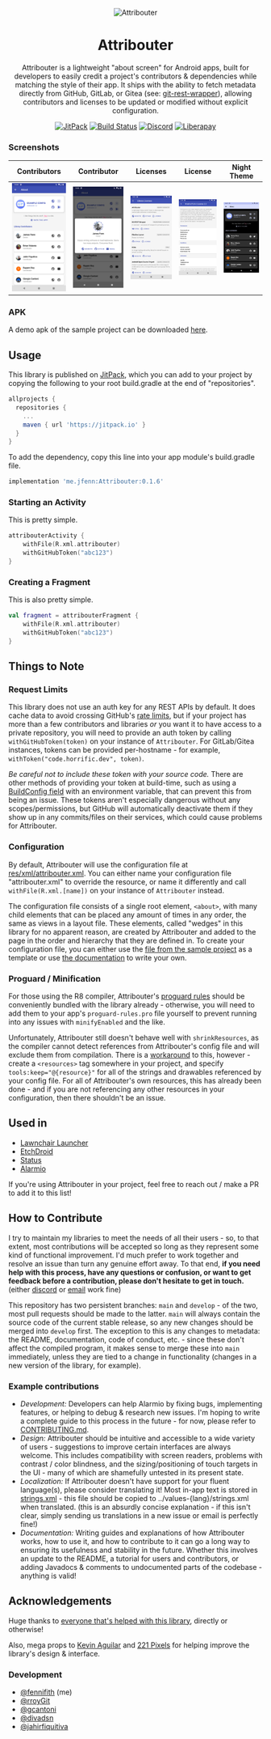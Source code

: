 <p align="center"><img alt="Attribouter" width="128px" src="https://raw.githubusercontent.com/fennifith/Attribouter/main/app/src/main/res/mipmap-xxxhdpi/ic_launcher_round.png" /></p>
<h1 align="center">Attribouter</h1>
<p align="center">
    Attribouter is a lightweight "about screen" for Android apps, built for developers to easily credit a project's contributors & dependencies while matching the style of their app. It ships with the ability to fetch metadata directly from GitHub, GitLab, or Gitea (see: <a href="https://code.horrific.dev/james/git-rest-wrapper">git-rest-wrapper</a>), allowing contributors and licenses to be updated or modified without explicit configuration.
</p>
<p align="center">
	<a href="https://jitpack.io/#me.jfenn/Attribouter"><img alt="JitPack" src="https://jitpack.io/v/me.jfenn/Attribouter.svg" /></a>
	<a href="https://github.com/fennifith/Alarmio/actions"><img alt="Build Status" src="https://github.com/fennifith/Attribouter/workflows/Gradle%20Build/badge.svg" /></a>
	<a href="https://discord.jfenn.me/"><img alt="Discord" src="https://img.shields.io/discord/514625116706177035.svg?logo=discord&colorB=7289da" /></a>
	<a href="https://liberapay.com/fennifith/donate"><img alt="Liberapay" src="https://img.shields.io/badge/liberapay-donate-yellow.svg?logo=liberapay" /></a>
</p>

### Screenshots

| Contributors | Contributor | Licenses | License | Night Theme |
|--------------|-------------|----------|---------|-------------|
| ![img](./.github/images/attribouter-contributors.png) | ![img](./.github/images/attribouter-contributor.png) | ![img](./.github/images/attribouter-licenses.png) | ![img](./.github/images/attribouter-license.png) | ![img](./.github/images/attribouter-night.png) |

### APK

A demo apk of the sample project can be downloaded [here](../../releases/).

## Usage

This library is published on [JitPack](https://jitpack.io), which you can add to your project by copying the following to your root build.gradle at the end of "repositories".

```gradle
allprojects {
  repositories {
    ...
    maven { url 'https://jitpack.io' }
  }
}
```

To add the dependency, copy this line into your app module's build.gradle file.

```gradle
implementation 'me.jfenn:Attribouter:0.1.6'
```

### Starting an Activity
This is pretty simple.

``` kotlin
attribouterActivity {
    withFile(R.xml.attribouter)
    withGitHubToken("abc123")
}
```

### Creating a Fragment
This is also pretty simple.

``` kotlin
val fragment = attribouterFragment {
    withFile(R.xml.attribouter)
    withGitHubToken("abc123")
}
```

## Things to Note

### Request Limits

This library does not use an auth key for any REST APIs by default. It does cache data to avoid crossing GitHub's [rate limits](https://developer.github.com/v3/rate_limit/), but if your project has more than a few contributors and libraries *or* you want it to have access to a private repository, you will need to provide an auth token by calling `withGitHubToken(token)` on your instance of `Attribouter`. For GitLab/Gitea instances, tokens can be provided per-hostname - for example, `withToken("code.horrific.dev", token)`.

_Be careful not to include these token with your source code._ There are other methods of providing your token at build-time, such as using a [BuildConfig field](https://developer.android.com/studio/build/gradle-tips#share-custom-fields-and-resource-values-with-your-app-code) with an environment variable, that can prevent this from being an issue. These tokens aren't especially dangerous without any scopes/permissions, but GitHub will automatically deactivate them if they show up in any commits/files on their services, which could cause problems for Attribouter.

### Configuration

By default, Attribouter will use the configuration file at [res/xml/attribouter.xml](./attribouter/src/main/res/xml/attribouter.xml). You can either name your configuration file "attribouter.xml" to override the resource, or name it differently and call `withFile(R.xml.[name])` on your instance of `Attribouter` instead.

The configuration file consists of a single root element, `<about>`, with many child elements that can be placed any amount of times in any order, the same as views in a layout file. These elements, called "wedges" in this library for no apparent reason, are created by Attribouter and added to the page in the order and hierarchy that they are defined in. To create your configuration file, you can either use the [file from the sample project](./app/src/main/res/xml/about.xml) as a template or use [the documentation](https://jfenn.me/projects/attribouter/wiki) to write your own.

### Proguard / Minification

For those using the R8 compiler, Attribouter's [proguard rules](./attribouter/consumer-rules.pro) should be conveniently bundled with the library already - otherwise, you will need to add them to your app's `proguard-rules.pro` file yourself to prevent running into any issues with `minifyEnabled` and the like.

Unfortunately, Attribouter still doesn't behave well with `shrinkResources`, as the compiler cannot detect references from Attribouter's config file and will exclude them from compilation. There is a [workaround](https://developer.android.com/studio/build/shrink-code#shrink-resources) to this, however - create a `<resources>` tag somewhere in your project, and specify `tools:keep="@{resource}"` for all of the strings and drawables referenced by your config file. For all of Attribouter's own resources, this has already been done - and if you are not referencing any other resources in your configuration, then there shouldn't be an issue.

## Used in

- [Lawnchair Launcher](https://github.com/LawnchairLauncher/Lawnchair)
- [EtchDroid](https://github.com/EtchDroid/EtchDroid)
- [Status](https://github.com/fennifith/Status)
- [Alarmio](https://github.com/fennifith/Alarmio)

If you're using Attribouter in your project, feel free to reach out / make a PR to add it to this list!

## How to Contribute

I try to maintain my libraries to meet the needs of all their users - so, to that extent, most contributions will be accepted so long as they represent some kind of functional improvement. I'd much prefer to work together and resolve an issue than turn any genuine effort away. To that end, **if you need help with this process, have any questions or confusion, or want to get feedback before a contribution, please don't hesitate to get in touch.** (either [discord](https://discord.jfenn.me) or [email](mailto:dev@jfenn.me) work fine)

This repository has two persistent branches: `main` and `develop` - of the two, most pull requests should be made to the latter. `main` will always contain the source code of the current stable release, so any new changes should be merged into `develop` first. The exception to this is any changes to metadata: the README, documentation, code of conduct, etc. - since these don't affect the compiled program, it makes sense to merge these into `main` immediately, unless they are tied to a change in functionality (changes in a new version of the library, for example).

### Example contributions

- *Development:* Developers can help Alarmio by fixing bugs, implementing features, or helping to debug & research new issues. I'm hoping to write a complete guide to this process in the future - for now, please refer to [CONTRIBUTING.md](./.github/CONTRIBUTING.md).
- *Design:* Attribouter should be intuitive and accessible to a wide variety of users - suggestions to improve certain interfaces are always welcome. This includes compatibility with screen readers, problems with contrast / color blindness, and the sizing/positioning of touch targets in the UI - many of which are shamefully untested in its present state.
- *Localization:* If Attribouter doesn't have support for your fluent language(s), please consider translating it! Most in-app text is stored in [strings.xml](./attribouter/src/main/res/values/strings.xml) - this file should be copied to ../values-{lang}/strings.xml when translated. (this is an absurdly concise explanation - if this isn't clear, simply sending us translations in a new issue or email is perfectly fine!)
- *Documentation:* Writing guides and explanations of how Attribouter works, how to use it, and how to contribute to it can go a long way to ensuring its usefulness and stability in the future. Whether this involves an update to the README, a tutorial for users and contributors, or adding Javadocs & comments to undocumented parts of the codebase - anything is valid!

## Acknowledgements

Huge thanks to [everyone that's helped with this library](https://github.com/fennifith/Attribouter/graphs/contributors), directly or otherwise!

Also, mega props to [Kevin Aguilar](https://twitter.com/kevttob) and [221 Pixels](https://221pxls.com/) for helping improve the library's design & interface.

### Development

- [@fennifith](https://github.com/fennifith) (me) 
- [@rroyGit](https://github.com/rroyGit)
- [@gcantoni](https://github.com/gcantoni)
- [@divadsn](https://github.com/divadsn)
- [@jahirfiquitiva](https://github.com/jahirfiquitiva)
